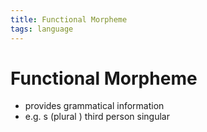 ```yaml
---
title: Functional Morpheme
tags: language
---
```


# Functional Morpheme
- provides grammatical information
- e.g. s (plural ) third person singular






































































